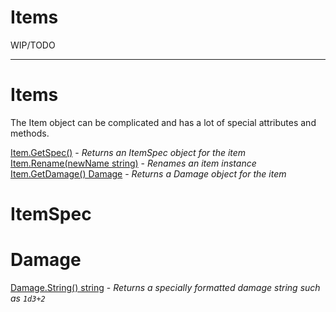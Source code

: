 # Items

WIP/TODO

---

# Items

The Item object can be complicated and has a lot of special attributes and methods.

[Item.GetSpec()](../items/items.go) - _Returns an ItemSpec object for the item_
[Item.Rename(newName string)](../items/items.go) - _Renames an item instance_
[Item.GetDamage() Damage](../items/items.go) - _Returns a Damage object for the item_

# ItemSpec

# Damage

[Damage.String() string](../items/itemspec.go) - _Returns a specially formatted damage string such as `1d3+2`_
